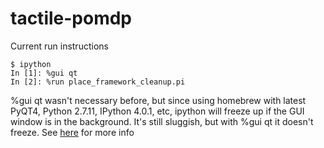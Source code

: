 tactile-pomdp
=============

Current run instructions

```
$ ipython
In [1]: %gui qt
In [2]: %run place_framework_cleanup.pi
```
%gui qt wasn't necessary before, but since using homebrew with latest PyQT4, Python 2.7.11, IPython 4.0.1, etc, ipython will freeze up if the GUI window is in the background.
It's still sluggish, but with %gui qt it doesn't freeze.  See [here](http://ipython.readthedocs.org/en/stable/config/eventloops.html?highlight=event%20loop) for more info